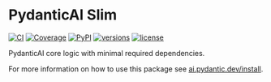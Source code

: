 # PydanticAI Slim

[![CI](https://github.com/pydantic/pydantic-ai/actions/workflows/ci.yml/badge.svg?event=push)](https://github.com/pydantic/pydantic-ai/actions/workflows/ci.yml?query=branch%3Amain)
[![Coverage](https://coverage-badge.samuelcolvin.workers.dev/pydantic/pydantic-ai.svg)](https://coverage-badge.samuelcolvin.workers.dev/redirect/pydantic/pydantic-ai)
[![PyPI](https://img.shields.io/pypi/v/pydantic-ai-slim.svg)](https://pypi.python.org/pypi/pydantic-ai-slim)
[![versions](https://img.shields.io/pypi/pyversions/pydantic-ai-slim.svg)](https://github.com/pydantic/pydantic-ai)
[![license](https://img.shields.io/github/license/pydantic/pydantic-ai.svg?v)](https://github.com/pydantic/pydantic-ai/blob/main/LICENSE)

PydanticAI core logic with minimal required dependencies.

For more information on how to use this package see [ai.pydantic.dev/install](https://ai.pydantic.dev/install/).
